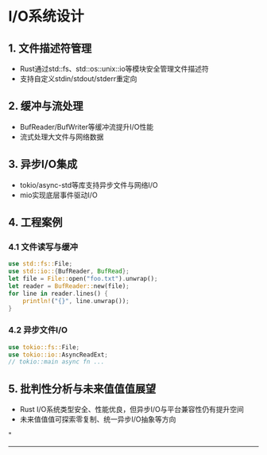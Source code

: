 ﻿# I/O系统设计

## 1. 文件描述符管理

- Rust通过std::fs、std::os::unix::io等模块安全管理文件描述符
- 支持自定义stdin/stdout/stderr重定向

## 2. 缓冲与流处理

- BufReader/BufWriter等缓冲流提升I/O性能
- 流式处理大文件与网络数据

## 3. 异步I/O集成

- tokio/async-std等库支持异步文件与网络I/O
- mio实现底层事件驱动I/O

## 4. 工程案例

### 4.1 文件读写与缓冲

```rust
use std::fs::File;
use std::io::{BufReader, BufRead};
let file = File::open("foo.txt").unwrap();
let reader = BufReader::new(file);
for line in reader.lines() {
    println!("{}", line.unwrap());
}
```

### 4.2 异步文件I/O

```rust
use tokio::fs::File;
use tokio::io::AsyncReadExt;
// tokio::main async fn ...
```

## 5. 批判性分析与未来值值值展望

- Rust I/O系统类型安全、性能优良，但异步I/O与平台兼容性仍有提升空间
- 未来值值值可探索零复制、统一异步I/O抽象等方向

"

---
